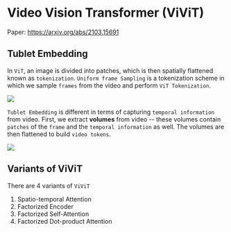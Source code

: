 # Video Vision Transformer (ViViT)

Paper: https://arxiv.org/abs/2103.15691

## Tublet Embedding
In `ViT`, an image is divided into patches, which is then spatially flattened known as `tokenization`. `Uniform frame Sampling` is a tokenization scheme in which we sample `frames` from the video and perform `ViT Tokenization`.

<img src="https://i.imgur.com/aaPyLPX.png"/>

`Tublet Embedding` is different in terms of capturing `temporal information` from video. First, we extract <b>volumes</b> from video -- these volumes contain `patches` of the `frame` and the `temporal information` as well. The volumes are then flattened to build `video tokens`.

<img src="https://i.imgur.com/9G7QTfV.png"/>

## Variants of ViViT
There are 4 variants of `ViViT`

1. Spatio-temporal Attention
2. Factorized Encoder
3. Factorized Self-Attention
4. Factorized Dot-product Attention